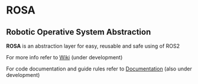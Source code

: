 # ROSA 
## Robotic Operative System Abstraction

**ROSA** is an abstraction layer for easy, reusable and safe using of ROS2 <br>

For more info refer to [Wiki](https://github.com/ROSA-develepment/ROSA/wiki) (under development) <br>

For code documentation and guide rules refer to [Documentation](https://rosa-develepment.github.io/ROSA/) (also under development) <br>
